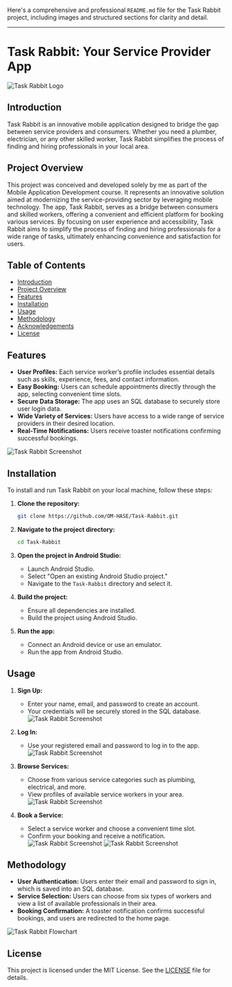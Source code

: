 Here's a comprehensive and professional `README.md` file for the Task Rabbit project, including images and structured sections for clarity and detail.

---

# Task Rabbit: Your Service Provider App

![Task Rabbit Logo](Task-Rabbit-Image/start.jpg)

## Introduction

Task Rabbit is an innovative mobile application designed to bridge the gap between service providers and consumers. Whether you need a plumber, electrician, or any other skilled worker, Task Rabbit simplifies the process of finding and hiring professionals in your local area.

## Project Overview

This project was conceived and developed solely by me as part of the Mobile Application Development course. It represents an innovative solution aimed at modernizing the service-providing sector by leveraging mobile technology. The app, Task Rabbit, serves as a bridge between consumers and skilled workers, offering a convenient and efficient platform for booking various services. By focusing on user experience and accessibility, Task Rabbit aims to simplify the process of finding and hiring professionals for a wide range of tasks, ultimately enhancing convenience and satisfaction for users.

## Table of Contents

- [Introduction](#introduction)
- [Project Overview](#project-overview)
- [Features](#features)
- [Installation](#installation)
- [Usage](#usage)
- [Methodology](#methodology)
- [Acknowledgements](#acknowledgements)
- [License](#license)

## Features

- **User Profiles:** Each service worker’s profile includes essential details such as skills, experience, fees, and contact information.
- **Easy Booking:** Users can schedule appointments directly through the app, selecting convenient time slots.
- **Secure Data Storage:** The app uses an SQL database to securely store user login data.
- **Wide Variety of Services:** Users have access to a wide range of service providers in their desired location.
- **Real-Time Notifications:** Users receive toaster notifications confirming successful bookings.

![Task Rabbit Screenshot](Task-Rabbit-Image/s4.png)

## Installation

To install and run Task Rabbit on your local machine, follow these steps:

1. **Clone the repository:**
   ```bash
   git clone https://github.com/OM-HASE/Task-Rabbit.git
   ```

2. **Navigate to the project directory:**
   ```bash
   cd Task-Rabbit
   ```

3. **Open the project in Android Studio:**
   - Launch Android Studio.
   - Select "Open an existing Android Studio project."
   - Navigate to the `Task-Rabbit` directory and select it.

4. **Build the project:**
   - Ensure all dependencies are installed.
   - Build the project using Android Studio.

5. **Run the app:**
   - Connect an Android device or use an emulator.
   - Run the app from Android Studio.

## Usage

1. **Sign Up:**
   - Enter your name, email, and password to create an account.
   - Your credentials will be securely stored in the SQL database.
   ![Task Rabbit Screenshot](Task-Rabbit-Image/s3.png)

2. **Log In:**
   - Use your registered email and password to log in to the app.
   ![Task Rabbit Screenshot](Task-Rabbit-Image/s2.png)

3. **Browse Services:**
   - Choose from various service categories such as plumbing, electrical, and more.
   - View profiles of available service workers in your area.
   ![Task Rabbit Screenshot](Task-Rabbit-Image/s4.png)

4. **Book a Service:**
   - Select a service worker and choose a convenient time slot.
   - Confirm your booking and receive a notification.
   ![Task Rabbit Screenshot](Task-Rabbit-Image/s5.png)
   ![Task Rabbit Screenshot](Task-Rabbit-Image/s6.png)

## Methodology

- **User Authentication:** Users enter their email and password to sign in, which is saved into an SQL database.
- **Service Selection:** Users can choose from six types of workers and view a list of available professionals in their area.
- **Booking Confirmation:** A toaster notification confirms successful bookings, and users are redirected to the home page.

![Task Rabbit Flowchart](Task-Rabbit-Image/s7.png)

## License

This project is licensed under the MIT License. See the [LICENSE](LICENSE) file for details.
